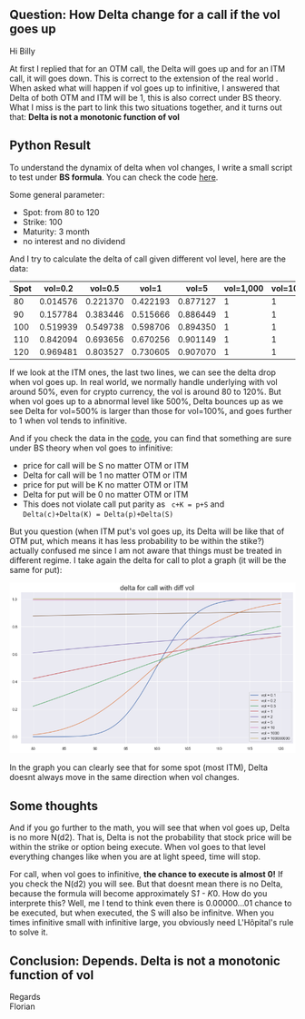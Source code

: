 ## Question: How Delta change for a call if the vol goes up

Hi Billy

At first I replied that for an OTM call, the Delta will goes up and for an ITM call, it will goes down. This is correct to the extension of the real world . When asked what will happen if vol goes up to infinitive, I answered that Delta of both OTM and ITM will be 1, this is also correct under BS theory. What I miss is the part to link this two situations together, and it turns out that: **Delta is not a monotonic function of vol**

## Python Result

To understand the dynamix of delta when vol changes, I write a small script to test under **BS formula**. You can check the code [here](https://github.com/FlorianYANG/PAiF/blob/master/Code/DeltaForCallWithDiffVol.ipynb).

Some general parameter:
- Spot: from 80 to 120
- Strike: 100
- Maturity: 3 month
- no interest and no dividend

And I try to calculate the delta of call given different vol level, here are the data:

| Spot | vol=0.2 | vol=0.5 | vol=1 | vol=5 | vol=1,000 | vol=100,000,000 |
| ------ | ------ | ------ | ------ | ------ | ------ |------ |
| 80 | 0.014576 | 0.221370 | 0.422193 | 0.877127 | 1 | 1 |
| 90 | 0.157784 | 0.383446 | 0.515666 | 0.886449 | 1 | 1 |
| 100 | 0.519939 | 0.549738 | 0.598706 | 0.894350 | 1 | 1 |
| 110 | 0.842094 | 0.693656 | 0.670256 | 0.901149 | 1 | 1 |
| 120 | 0.969481 |0.803527 | 0.730605 | 0.907070 | 1 | 1 |

If we look at the ITM ones, the last two lines, we can see the delta drop when vol goes up. In real world, we normally handle underlying with vol around 50%, even for crypto currency, the vol is around 80 to 120%. But when vol goes up to a abnormal level like 500%, Delta bounces up as we see Delta for vol=500% is larger than those for vol=100%, and goes further to 1 when vol tends to infinitive.

And if you check the data in the [code](https://github.com/FlorianYANG/PAiF/blob/master/Code/DeltaForCallWithDiffVol.ipynb), you can find that something are sure under BS theory when vol goes to infinitive:

- price for call will be S no matter OTM or ITM
- Delta for call will be 1 no matter OTM or ITM
- price for put will be K no matter OTM or ITM
- Delta for put will be 0 no matter OTM or ITM
- This does not violate call put parity as ` c+K = p+S` and `Delta(c)+Delta(K) = Delta(p)+Delta(S)`

But you question (when ITM put's vol goes up, its Delta will be like that of OTM put, which means it has less probability to be within the stike?) actually confused me since I am not aware that things must be treated in different regime. I take again the delta for call to plot a graph (it will be the same for put):

![picture](https://github.com/FlorianYANG/PAiF/blob/master/Miscell/Delta%20for%20call%20with%20diff%20vol.png)

In the graph you can clearly see that for some spot (most ITM), Delta doesnt always move in the same direction when vol changes.

## Some thoughts

And if you go further to the math, you will see that when vol goes up, Delta is no more N(d2). That is, Delta is not the probability that stock price will be within the strike or option being execute. When vol goes to that level everything changes like when you are at light speed, time will stop.

For call, when vol goes to infinitive, **the chance to execute is almost 0!** If you check the N(d2) you will see. But that doesnt mean there is no Delta, because the formula will become approximately S*1 - K*0. How do you interprete this? Well, me I tend to think even there is 0.00000...01 chance to be executed, but when executed, the S will also be infinitve. When you times infinitive small with infinitive large, you obviously need L'Hôpital's rule to solve it.

## Conclusion: Depends. Delta is not a monotonic function of vol

Regards <br>
Florian